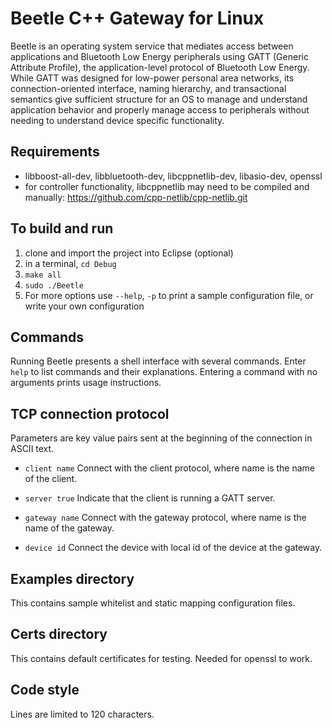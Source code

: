 # Beetle C++ Gateway for Linux
Beetle is an operating system service that mediates access between applications
and Bluetooth Low Energy peripherals using GATT (Generic Attribute Profile), 
the application-level protocol of Bluetooth Low Energy. While GATT was designed 
for low-power personal area networks, its connection-oriented interface, naming 
hierarchy, and transactional semantics give sufficient structure for an OS to 
manage and understand application behavior and properly manage access to 
peripherals without needing to understand device specific functionality.

## Requirements
- libboost-all-dev, libbluetooth-dev, libcppnetlib-dev, libasio-dev, openssl
- for controller functionality, libcppnetlib may need to be compiled and 
 manually: https://github.com/cpp-netlib/cpp-netlib.git

## To build and run
1. clone and import the project into Eclipse (optional)
2. in a terminal, ``` cd Debug ```
3. ```make all```
4. ```sudo ./Beetle``` 
5. For more options use ```--help```, ```-p``` to print a sample configuration 
file, or write your own configuration

## Commands
Running Beetle presents a shell interface with several commands. Enter 
```help``` to list commands and their explanations. Entering a command with no 
arguments prints usage instructions.

## TCP connection protocol
Parameters are key value pairs sent at the beginning of the connection in 
ASCII text. 

* ```client name``` 
Connect with the client protocol, where name is the name of the client.

* ```server true``` 
Indicate that the client is running a GATT server.

* ```gateway name``` 
Connect with the gateway protocol, where name is the name of the gateway.

* ```device id``` 
Connect the device with local id of the device at the gateway.

## Examples directory
This contains sample whitelist and static mapping configuration files.

## Certs directory
This contains default certificates for testing. Needed for openssl to work.

## Code style
Lines are limited to 120 characters.